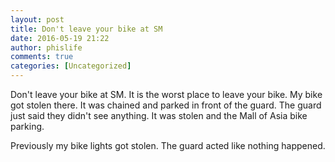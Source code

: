 ```yaml
---
layout: post
title: Don't leave your bike at SM
date: 2016-05-19 21:22
author: phislife
comments: true
categories: [Uncategorized]
---
```

Don't leave your bike at SM. It is the worst place to leave your bike. 
My bike got stolen there. It was chained and parked in front of the guard. 
The guard just said they didn't see anything. 
It was stolen and the Mall of Asia bike parking.

Previously my bike lights got stolen. The guard acted like nothing happened.
